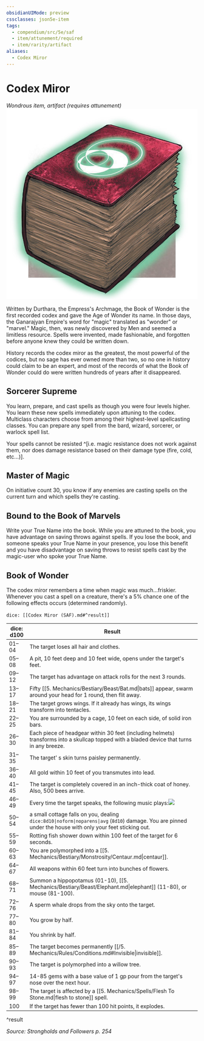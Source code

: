 ```yaml
---
obsidianUIMode: preview
cssclasses: json5e-item
tags:
  - compendium/src/5e/saf
  - item/attunement/required
  - item/rarity/artifact
aliases:
  - Codex Miror
---
```

# Codex Miror
*Wondrous item, artifact (requires attunement)*  
![](https://raw.githubusercontent.com/TheGiddyLimit/homebrew/master/_img/SaF/codex-miror.jpg#right)  


Written by Durthara, the Empress's Archmage, the Book of Wonder is the first recorded codex and gave the Age of Wonder its name. In those days, the Ganarajyan Empire's word for "magic" translated as "wonder" or "marvel." Magic, then, was newly discovered by Men and seemed a limitless resource. Spells were invented, made fashionable, and forgotten before anyone knew they could be written down.

History records the codex miror as the greatest, the most powerful of the codices, but no sage has ever owned more than two, so no one in history could claim to be an expert, and most of the records of what the Book of Wonder could do were written hundreds of years after it disappeared.

## Sorcerer Supreme

You learn, prepare, and cast spells as though you were four levels higher. You learn these new spells immediately upon attuning to the codex. Multiclass characters choose from among their highest-level spellcasting classes. You can prepare any spell from the bard, wizard, sorcerer, or warlock spell list.

Your spells cannot be resisted ^[i.e. magic resistance does not work against them, nor does damage resistance based on their damage type (fire, cold, etc...)].

## Master of Magic

On initiative count 30, you know if any enemies are casting spells on the current turn and which spells they're casting.

## Bound to the Book of Marvels

Write your True Name into the book. While you are attuned to the book, you have advantage on saving throws against spells. If you lose the book, and someone speaks your True Name in your presence, you lose this benefit and you have disadvantage on saving throws to resist spells cast by the magic-user who spoke your True Name.

## Book of Wonder

The codex miror remembers a time when magic was much...friskier. Whenever you cast a spell on a creature, there's a 5% chance one of the following effects occurs (determined randomly).

`dice: [[Codex Miror (SAF).md#^result]]`

| dice: d100 | Result |
|------------|--------|
| 01–04 | The target loses all hair and clothes. |
| 05–08 | A pit, 10 feet deep and 10 feet wide, opens under the target's feet. |
| 09–12 | The target has advantage on attack rolls for the next 3 rounds. |
| 13–17 | Fifty [[5. Mechanics/Bestiary/Beast/Bat.md\|bats]] appear, swarm around your head for 1 round, then flit away. |
| 18–21 | The target grows wings. If it already has wings, its wings transform into tentacles. |
| 22–25 | You are surrounded by a cage, 10 feet on each side, of solid iron bars. |
| 26–30 | Each piece of headgear within 30 feet (including helmets) transforms into a skullcap topped with a bladed device that turns in any breeze. |
| 31–35 | The target' s skin turns paisley permanently. |
| 36–40 | All gold within 10 feet of you transmutes into lead. |
| 41–45 | The target is completely covered in an inch-thick coat of honey. Also, 500 bees arrive. |
| 46–49 | Every time the target speaks, the following music plays:![](https://raw.githubusercontent.com/TheGiddyLimit/homebrew/master/_img/SaF/rush-tom-sawyer.png#center) |
| 50–54 | a small cottage falls on you, dealing `dice:8d10\|noform\|noparens\|avg` (`8d10`) damage. You are pinned under the house with only your feet sticking out. |
| 55–59 | Rotting fish shower down within 100 feet of the target for 6 seconds. |
| 60–63 | You are polymorphed into a [[5. Mechanics/Bestiary/Monstrosity/Centaur.md\|centaur]]. |
| 64–67 | All weapons within 60 feet turn into bunches of flowers. |
| 68–71 | Summon a hippopotamus (01-10), [[5. Mechanics/Bestiary/Beast/Elephant.md\|elephant]] (11-80), or mouse (81-100). |
| 72–76 | A sperm whale drops from the sky onto the target. |
| 77–80 | You grow by half. |
| 81–84 | You shrink by half. |
| 85–89 | The target becomes permanently [[/5. Mechanics/Rules/Conditions.md#Invisible\|invisible]]. |
| 90–93 | The target is polymorphed into a willow tree. |
| 94–97 | 14-85 gems with a base value of 1 gp pour from the target's nose over the next hour. |
| 98–99 | The target is affected by a [[5. Mechanics/Spells/Flesh To Stone.md\|flesh to stone]] spell. |
| 100 | If the target has fewer than 100 hit points, it explodes. |
^result

*Source: Strongholds and Followers p. 254*
